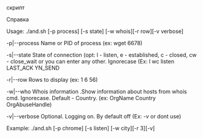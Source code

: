 скрипт

Справка 

Usage: ./and.sh [-p process] [-s state] [-w whois][-r row][-v verbose]

  -p|--process   Name or PID of process (ex:  wget 6678)
  
  -s|--state     State of connection (opt: l - listen, e - established, с - closed, cw - close_wait or you can enter any other. Ignorecase (Ex:  l  wc  listen LAST_ACK YN_SEND
  
  -r|--row     Rows to display (ex: 1 6 56)
  
  -w|--who    Whois information .Show information about hosts from whois cmd. Ignorecase. Default - Country. (ex: OrgName Country OrgAbuseHandle)
  
  -v|--verbose     Optional. Logging on. By default off  (Ex: -v or dont use)
  
Example: ./and.sh [-p chrome] [-s listen] [-w city][-r 3][-v]
